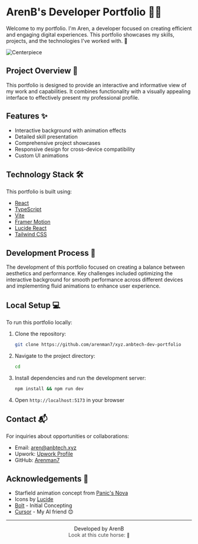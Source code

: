 # ArenB's Developer Portfolio 👨‍💻

Welcome to my portfolio. I'm Aren, a developer focused on creating efficient and engaging digital experiences. This portfolio showcases my skills, projects, and the technologies I've worked with. 🚀

![Centerpiece](https://i.giphy.com/media/v1.Y2lkPTc5MGI3NjExb3h1NmxjczRyb2IycTU4eng1NHV1M3RweHd5M2xia2t4dzE0a2J5YyZlcD12MV9pbnRlcm5hbF9naWZfYnlfaWQmY3Q9Zw/2Te2fOrHDINrKY7i51/giphy.gif)

## Project Overview 🌟

This portfolio is designed to provide an interactive and informative view of my work and capabilities. It combines functionality with a visually appealing interface to effectively present my professional profile.

## Features ✨

- Interactive background with animation effects
- Detailed skill presentation
- Comprehensive project showcases
- Responsive design for cross-device compatibility
- Custom UI animations

## Technology Stack 🛠️

This portfolio is built using:

- [React](https://reactjs.org/)
- [TypeScript](https://www.typescriptlang.org/)
- [Vite](https://vitejs.dev/)
- [Framer Motion](https://www.framer.com/motion/)
- [Lucide React](https://lucide.dev/)
- [Tailwind CSS](https://tailwindcss.com/)

## Development Process 🔧

The development of this portfolio focused on creating a balance between aesthetics and performance. Key challenges included optimizing the interactive background for smooth performance across different devices and implementing fluid animations to enhance user experience.

## Local Setup 💻

To run this portfolio locally:

1. Clone the repository:

   ```bash
   git clone https://github.com/arenman7/xyz.anbtech-dev-portfolio
   ```

2. Navigate to the project directory:

   ```bash
   cd
   ```

3. Install dependencies and run the development server:

   ```bash
   npm install && npm run dev
   ```

4. Open `http://localhost:5173` in your browser

## Contact 📬

For inquiries about opportunities or collaborations:

- Email: [aren@anbtech.xyz](mailto:aren@anbtech.xyz)
- Upwork: [Upwork Profile](https://www.upwork.com/freelancers/~0161e65ab6b6be86c7?mp_source=share)
- GitHub: [Arenman7](https://github.com/arenman7)

## Acknowledgements 🙏

- Starfield animation concept from [Panic's Nova](https://nova.app/)
- Icons by [Lucide](https://lucide.dev/)
- [Bolt](https://bolt.new/) - Initial Concepting
- [Cursor](https://cursor.com/) - My AI friend 😊

---

<p align="center">
  Developed by ArenB<br>
  <span style="opacity: 0.8;">Look at this cute horse: <small>🐴</small></span>
</p>
